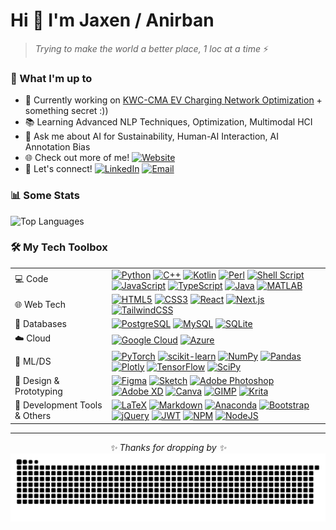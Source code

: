 # Hi 👋 I'm Jaxen / Anirban

> *Trying to make the world a better place, 1 loc at a time* ⚡

### 🚀 What I'm up to
- 🧪 Currently working on [KWC-CMA EV Charging Network Optimization](https://github.com/jaxendutta/kwc-ev-charging-network-opt) + something secret :))
- 📚 Learning Advanced NLP Techniques, Optimization, Multimodal HCI
- 💭 Ask me about AI for Sustainability, Human-AI Interaction, AI Annotation Bias
- 🌐 Check out more of me! [![Website](https://img.shields.io/badge/-anirban.ca-4285F4?style=flat-square&logo=google-chrome&logoColor=white&link=https://anirban.ca)](https://anirban.ca)
- 🤝 Let's connect! [![LinkedIn](https://img.shields.io/badge/LinkedIn-jaxen-blue?style=flat-square&logo=linkedin&logoColor=white&link=https://www.linkedin.com/in/jaxen)](https://www.linkedin.com/in/jaxen) [![Email](https://img.shields.io/badge/-hi@anirban.ca-EA4335?style=flat-square&logo=gmail&logoColor=white&link=mailto:hi@anirban.ca)](mailto:hi@anirban.ca)

### 📊 Some Stats

![Top Languages](https://github-readme-stats.vercel.app/api/top-langs/?username=jaxendutta&layout=compact&theme=transparent&hide_border=true&hide=Jupyter%20Notebook,html,makefile,css)

### 🛠️ My Tech Toolbox

<table>
<tr>
  <td>💻 Code</td>
  <td>
    <a href="https://www.python.org"><img src="https://img.shields.io/badge/python-3670A0?logo=python&logoColor=ffdd54" alt="Python"/></a>
    <a href="https://www.cplusplus.com"><img src="https://img.shields.io/badge/c++-%2300599C.svg?logo=c%2B%2B&logoColor=white" alt="C++"/></a>
    <a href="https://kotlinlang.org"><img src="https://img.shields.io/badge/kotlin-%230095D5.svg?logo=kotlin&logoColor=white" alt="Kotlin"/></a>
    <a href="https://www.perl.org"><img src="https://img.shields.io/badge/perl-%2339457E.svg?logo=perl&logoColor=white" alt="Perl"/></a>
    <a href="https://www.gnu.org/software/bash"><img src="https://img.shields.io/badge/shell--script-%23121011.svg?logo=gnu-bash&logoColor=white" alt="Shell Script"/></a>
    <a href="https://developer.mozilla.org/en-US/docs/Web/JavaScript"><img src="https://img.shields.io/badge/javascript-%23323330.svg?logo=javascript&logoColor=%23F7DF1E" alt="JavaScript"/></a>
    <a href="https://www.typescriptlang.org"><img src="https://img.shields.io/badge/typescript-%23007ACC.svg?logo=typescript&logoColor=white" alt="TypeScript"/></a>
    <a href="https://www.java.com"><img src="https://img.shields.io/badge/java-%23ED8B00.svg?logo=openjdk&logoColor=white" alt="Java"/></a>
    <a href="https://www.mathworks.com"><img src="https://img.shields.io/badge/MATLAB-%23E16737.svg?logo=matlab&logoColor=white" alt="MATLAB"/></a>
  </td>
</tr>
<tr>
  <td>🌐 Web Tech</td>
  <td>
    <a href="https://developer.mozilla.org/en-US/docs/Web/HTML"><img src="https://img.shields.io/badge/html5-%23E34F26.svg?logo=html5&logoColor=white" alt="HTML5"/></a>
    <a href="https://developer.mozilla.org/en-US/docs/Web/CSS"><img src="https://img.shields.io/badge/css3-%231572B6.svg?logo=css3&logoColor=white" alt="CSS3"/></a>
    <a href="https://reactjs.org"><img src="https://img.shields.io/badge/react-%2320232a.svg?logo=react&logoColor=%2361DAFB" alt="React"/></a>
    <a href="https://nextjs.org"><img src="https://img.shields.io/badge/next--js-black?logo=next.js&logoColor=white" alt="Next.js"/></a>
    <a href="https://tailwindcss.com"><img src="https://img.shields.io/badge/tailwindcss-%2338B2AC.svg?logo=tailwind-css&logoColor=white" alt="TailwindCSS"/></a>
  </td>
</tr>
<tr>
  <td>💾 Databases</td>
  <td>
    <a href="https://www.postgresql.org"><img src="https://img.shields.io/badge/postgres-%23316192.svg?logo=postgresql&logoColor=white" alt="PostgreSQL"/></a>
    <a href="https://www.mysql.com"><img src="https://img.shields.io/badge/mysql-%2300f.svg?logo=mysql&logoColor=white" alt="MySQL"/></a>
    <a href="https://www.sqlite.org"><img src="https://img.shields.io/badge/sqlite-%2307405e.svg?logo=sqlite&logoColor=white" alt="SQLite"/></a>
  </td>
</tr>
<tr>
  <td>☁️ Cloud</td>
  <td>
    <a href="https://cloud.google.com"><img src="https://img.shields.io/badge/google--cloud-%234285F4.svg?logo=google-cloud&logoColor=white" alt="Google Cloud"/></a>
    <a href="https://azure.microsoft.com"><img src="https://img.shields.io/badge/azure-%230072C6.svg?logo=azure-devops&logoColor=white" alt="Azure"/></a>
  </td>
</tr>
<tr>
  <td>🤖 ML/DS</td>
  <td>
    <a href="https://pytorch.org"><img src="https://img.shields.io/badge/pytorch-%23EE4C2C.svg?logo=PyTorch&logoColor=white" alt="PyTorch"/></a>
    <a href="https://scikit-learn.org"><img src="https://img.shields.io/badge/scikit--learn-%23F7931E.svg?logo=scikit-learn&logoColor=white" alt="scikit-learn"/></a>
    <a href="https://numpy.org"><img src="https://img.shields.io/badge/numpy-%23013243.svg?logo=numpy&logoColor=white" alt="NumPy"/></a>
    <a href="https://pandas.pydata.org"><img src="https://img.shields.io/badge/pandas-%23150458.svg?logo=pandas&logoColor=white" alt="Pandas"/></a>
    <a href="https://plotly.com"><img src="https://img.shields.io/badge/plotly-%233F4F75.svg?logo=plotly&logoColor=white" alt="Plotly"/></a>
    <a href="https://www.tensorflow.org"><img src="https://img.shields.io/badge/tensor--flow-%23FF6F00.svg?logo=TensorFlow&logoColor=white" alt="TensorFlow"/></a>
    <a href="https://www.scipy.org"><img src="https://img.shields.io/badge/scipy-%230C55A5.svg?logo=scipy&logoColor=white" alt="SciPy"/></a>
  </td>
</tr>
<tr>
  <td>🎨 Design & Prototyping</td>
  <td>
    <a href="https://www.figma.com"><img src="https://img.shields.io/badge/figma-%23F24E1E.svg?logo=figma&logoColor=white" alt="Figma"/></a>
    <a href="https://www.sketch.com"><img src="https://img.shields.io/badge/sketch-FFB387?logo=sketch&logoColor=black" alt="Sketch"/></a>
    <a href="https://www.adobe.com/products/photoshop.html"><img src="https://img.shields.io/badge/adobe--photoshop-%2331A8FF.svg?logo=adobe%20photoshop&logoColor=white" alt="Adobe Photoshop"/></a>
    <a href="https://www.adobe.com/products/xd.html"><img src="https://img.shields.io/badge/adobe%20XD-470137?logo=Adobe%20XD&logoColor=#FF61F6" alt="Adobe XD"/></a>
    <a href="https://www.canva.com"><img src="https://img.shields.io/badge/canva-%2300C4CC.svg?logo=Canva&logoColor=white" alt="Canva"/></a>
    <a href="https://www.gimp.org"><img src="https://img.shields.io/badge/gimp-657D8B?logo=gimp&logoColor=FFFFFF" alt="GIMP"/></a>
    <a href="https://krita.org"><img src="https://img.shields.io/badge/krita-203759?logo=krita&logoColor=EEF37B" alt="Krita"/></a>
  </td>
</tr>
<tr>
  <td>🔧 Development Tools & Others</td>
  <td>
    <a href="https://www.latex-project.org"><img src="https://img.shields.io/badge/latex-%23008080.svg?logo=latex&logoColor=white" alt="LaTeX"/></a>
    <a href="https://daringfireball.net/projects/markdown"><img src="https://img.shields.io/badge/markdown-%23000000.svg?logo=markdown&logoColor=white" alt="Markdown"/></a>
    <a href="https://www.anaconda.com"><img src="https://img.shields.io/badge/anaconda-%2344A833.svg?logo=anaconda&logoColor=white" alt="Anaconda"/></a>
    <a href="https://getbootstrap.com"><img src="https://img.shields.io/badge/bootstrap-%23563D7C.svg?logo=bootstrap&logoColor=white" alt="Bootstrap"/></a>
    <a href="https://jquery.com"><img src="https://img.shields.io/badge/jquery-%230769AD.svg?logo=jquery&logoColor=white" alt="jQuery"/></a>
    <a href="https://jwt.io"><img src="https://img.shields.io/badge/jwt-black?logo=JSON%20web%20tokens" alt="JWT"/></a>
    <a href="https://www.npmjs.com"><img src="https://img.shields.io/badge/npm-%23000000.svg?logo=npm&logoColor=white" alt="NPM"/></a>
    <a href="https://nodejs.org"><img src="https://img.shields.io/badge/node.js-6DA55F?logo=node.js&logoColor=white" alt="NodeJS"/></a>
  </td>
</tr>
</table>

---
<div align="center">
  <i>✨ Thanks for dropping by ✨</i>
</div>

<picture>
  <source media="(prefers-color-scheme: dark)" srcset="https://raw.githubusercontent.com/jaxendutta/jaxendutta/output/github-contribution-grid-snake-dark.svg">
  <source media="(prefers-color-scheme: light)" srcset="https://raw.githubusercontent.com/jaxendutta/jaxendutta/output/github-contribution-grid-snake.svg">
  <img alt="github contribution grid snake animation" src="https://raw.githubusercontent.com/jaxendutta/jaxendutta/output/github-contribution-grid-snake.svg">
</picture>

<!---
dutta-anirban/dutta-anirban is a ✨ special ✨ repository because its `README.md` (this file) appears on your GitHub profile.
You can click the Preview link to take a look at your changes.
--->

